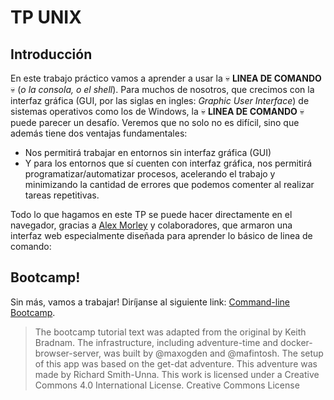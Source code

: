 # TP UNIX

## Introducción

En este trabajo práctico vamos a aprender a usar la :skull: **LINEA DE COMANDO** :skull: (*o la consola, o el shell*). Para muchos de nosotros, que crecimos con la interfaz gráfica (GUI, por las siglas en ingles: *Graphic User Interface*) de sistemas operativos como los de Windows, la :skull: **LINEA DE COMANDO** :skull: puede parecer un desafío. Veremos que no solo no es difícil, sino que además tiene dos ventajas fundamentales:
- Nos permitirá trabajar en entornos sin interfaz gráfica (GUI)
- Y para los entornos que sí cuenten con interfaz gráfica, nos permitirá programatizar/automatizar procesos, acelerando el trabajo y minimizando la cantidad de errores que podemos comenter al realizar tareas repetitivas.

Todo lo que hagamos en este TP se puede hacer directamente en el navegador, gracias a [Alex Morley](https://github.com/blahah/command_line_bootcamp) y colaboradores, que armaron una interfaz web especialmente diseñada para aprender lo básico de linea de comando: 

## Bootcamp!
Sin más, vamos a trabajar! Diríjanse al siguiente link: [Command-line Bootcamp](cli-boot.camp/). 

> The bootcamp tutorial text was adapted from the original by Keith Bradnam. The infrastructure, including adventure-time and docker-browser-server, was built by @maxogden and @mafintosh. The setup of this app was based on the get-dat adventure. This adventure was made by Richard Smith-Unna. This work is licensed under a Creative Commons 4.0 International License. Creative Commons License
